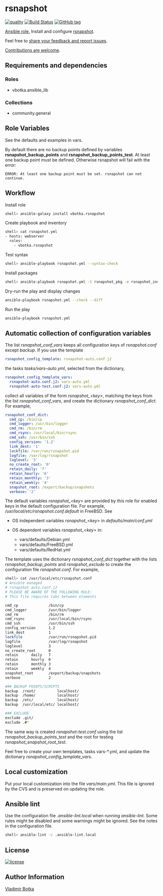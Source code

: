 # rsnapshot

[![quality](https://img.shields.io/ansible/quality/27910)](https://galaxy.ansible.com/vbotka/rsnapshot)
[![Build Status](https://travis-ci.org/vbotka/ansible-rsnapshot.svg?branch=master)](https://travis-ci.org/vbotka/ansible-rsnapshot)
[![GitHub tag](https://img.shields.io/github/v/tag/vbotka/ansible-rsnapshot)](https://github.com/vbotka/ansible-rsnapshot/tags)

[Ansible role.](https://galaxy.ansible.com/vbotka/rsnapshot/) Install and configure [rsnapshot](http://rsnapshot.org/).

Feel free to [share your feedback and report issues](https://github.com/vbotka/ansible-rsnapshot/issues).

[Contributions are welcome](https://github.com/firstcontributions/first-contributions).


## Requirements and dependencies

### Roles

* vbotka.ansible_lib

### Collections

* community.general


## Role Variables

See the defaults and examples in vars.

By default there are no backup points defined by variables
**rsnapshot_backup_points** and **rsnapshot_backup_points_test**. At
least one backup point must be defined. Otherwise rsnapshot will fail
with the error:

```
ERROR: At least one backup point must be set. rsnapshot can not continue.
```

## Workflow

Install role

```sh
shell> ansible-galaxy install vbotka.rsnapshot
```

Create playbook and inventory

```sh
shell> cat rsnapshot.yml
- hosts: webserver
  roles:
    - vbotka.rsnapshot
```

Test syntax

```sh
shell> ansible-playbook rsnapshot.yml --syntax-check
```

Install packages

```sh
shell> ansible-playbook rsnapshot.yml -t rsnapshot_pkg -e rsnapshot_install=true
```

Dry-run the play and display changes

```sh
ansible-playbook rsnapshot.yml --check --diff
```

Run the play

```sh
ansible-playbook rsnapshot.yml
```

## Automatic collection of configuration variables

The list *rsnapshot_conf_vars* keeps all configuration keys of *rsnapshot.conf*
except *backup*. If you use the template

```yaml
rsnapshot_config_template: rsnapshot-auto.conf.j2
```

the tasks *tasks/vars-auto.yml*, selected from the dictionary,

```yaml
rsnapshot_config_template_vars:
  rsnapshot-auto.conf.j2: vars-auto.yml
  rsnapshot-auto-test.conf.j2: vars-auto.yml
```

collect all variables of the form *rsnapshot_\<key\>*, matching the keys from the
list *rsnapshot_conf_vars*, and create the dictionary *rsnapshot_conf_dict*. For
example,

```yaml
rsnapshot_conf_dict:
  cmd_cp: /bin/cp
  cmd_logger: /usr/bin/logger
  cmd_rm: /bin/rm
  cmd_rsync: /usr/local/bin/rsync
  cmd_ssh: /usr/bin/ssh
  config_version: '1.2'
  link_dest: '1'
  lockfile: /var/run/rsnapshot.pid
  logfile: /var/log/rsnapshot
  loglevel: '3'
  no_create_root: '0'
  retain_daily: '7'
  retain_hourly: '6'
  retain_monthly: '3'
  retain_weekly: '4'
  snapshot_root: /export/backup/snapshots
  verbose: '2'
```

The default variables *rsnapshot_\<key\>* are provided by this role for enabled
keys in the default configuration file. For example,
*/usr/local/etc/rsnapshot.conf.default* in FreeBSD. See

* OS independent variables *rsnapshot_\<key\>* in *defaults/main/conf.yml*
* OS dependent variables *rsnapshot_\<key\>* in:

  - vars/defaults/Debian.yml
  - vars/defaults/FreeBSD.yml
  - vars/defaults/RedHat.yml

The template uses the dictionary *rsnapshot_conf_dict* together with the lists
*rsnapshot_backup_points* and *rsnapshot_exclude* to create the configuration
file *rsnapshot.conf*. For example,

```bash
shell> cat /usr/local/etc/rsnapshot.conf
# Ansible managed
# rsnapshot-auto.conf.j2
# PLEASE BE AWARE OF THE FOLLOWING RULE:
# This file requires tabs between elements

cmd_cp              /bin/cp
cmd_logger          /usr/bin/logger
cmd_rm              /bin/rm
cmd_rsync           /usr/local/bin/rsync
cmd_ssh             /usr/bin/ssh
config_version      1.2
link_dest           1
lockfile            /var/run/rsnapshot.pid
logfile             /var/log/rsnapshot
loglevel            3
no_create_root      0
retain      daily   7
retain      hourly  6
retain      monthly 3
retain      weekly  4
snapshot_root       /export/backup/snapshots
verbose             2

### BACKUP POINTS/SCRIPTS
backup	/root/          localhost/
backup	/home/          localhost/
backup	/etc/           localhost/
backup	/usr/local/etc/ localhost/

### EXCLUDE
exclude	.git/
exclude	.#*
```

The same way is created *rsnapshot-test.conf* using the list
*rsnapshot_backup_points_test* and the root for testing
*rsnapshot_snapshot_root_test*.

Feel free to create your own templates, tasks vars-*.yml, and update the
dictionary *rsnapshot_config_template_vars*.

## Local customization

Put your local customization into the file *vars/main.yml*. This file is ignored
by the CVS and is preserved on updating the role.


## Ansible lint

Use the configuration file *.ansible-lint.local* when running
*ansible-lint*. Some rules might be disabled and some warnings might
be ignored. See the notes in the configuration file.

```bash
shell> ansible-lint -c .ansible-lint.local
```


## License

[![license](https://img.shields.io/badge/license-BSD-red.svg)](https://www.freebsd.org/doc/en/articles/bsdl-gpl/article.html)


## Author Information

[Vladimir Botka](https://botka.info)
